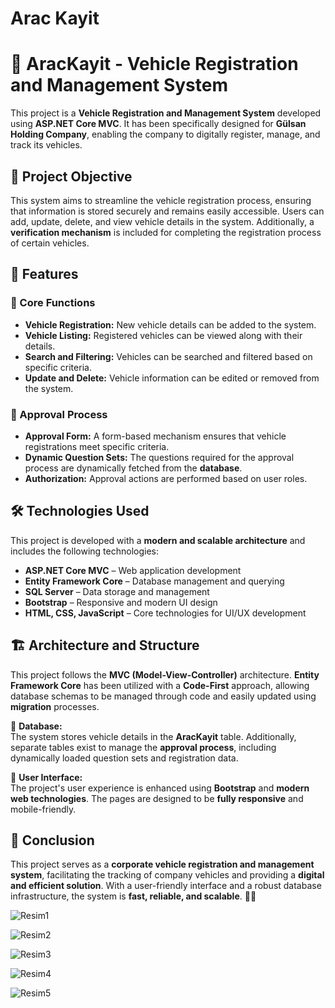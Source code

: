 # Arac Kayit

# 🚗 AracKayit - Vehicle Registration and Management System  

This project is a **Vehicle Registration and Management System** developed using **ASP.NET Core MVC**. It has been specifically designed for **Gülsan Holding Company**, enabling the company to digitally register, manage, and track its vehicles.  

## 🎯 Project Objective  
This system aims to streamline the vehicle registration process, ensuring that information is stored securely and remains easily accessible. Users can add, update, delete, and view vehicle details in the system. Additionally, a **verification mechanism** is included for completing the registration process of certain vehicles.  

## 🚀 Features  
### 📌 Core Functions  
- **Vehicle Registration:** New vehicle details can be added to the system.  
- **Vehicle Listing:** Registered vehicles can be viewed along with their details.  
- **Search and Filtering:** Vehicles can be searched and filtered based on specific criteria.  
- **Update and Delete:** Vehicle information can be edited or removed from the system.  

### 📌 Approval Process  
- **Approval Form:** A form-based mechanism ensures that vehicle registrations meet specific criteria.  
- **Dynamic Question Sets:** The questions required for the approval process are dynamically fetched from the **database**.  
- **Authorization:** Approval actions are performed based on user roles.  

## 🛠 Technologies Used  
This project is developed with a **modern and scalable architecture** and includes the following technologies:  
- **ASP.NET Core MVC** – Web application development  
- **Entity Framework Core** – Database management and querying  
- **SQL Server** – Data storage and management  
- **Bootstrap** – Responsive and modern UI design  
- **HTML, CSS, JavaScript** – Core technologies for UI/UX development  

## 🏗 Architecture and Structure  
This project follows the **MVC (Model-View-Controller)** architecture. **Entity Framework Core** has been utilized with a **Code-First** approach, allowing database schemas to be managed through code and easily updated using **migration** processes.  

📌 **Database:**  
The system stores vehicle details in the **AracKayit** table. Additionally, separate tables exist to manage the **approval process**, including dynamically loaded question sets and registration data.  

📌 **User Interface:**  
The project's user experience is enhanced using **Bootstrap** and **modern web technologies**. The pages are designed to be **fully responsive** and mobile-friendly.  

## 🏁 Conclusion  
This project serves as a **corporate vehicle registration and management system**, facilitating the tracking of company vehicles and providing a **digital and efficient solution**. With a user-friendly interface and a robust database infrastructure, the system is **fast, reliable, and scalable**. 🚗✅

![Resim1](https://github.com/user-attachments/assets/c2154a7b-f7f6-4f60-88f8-cc67fc878141)

![Resim2](https://github.com/user-attachments/assets/5b1099de-0c66-4c00-a153-c7e35bfac7a3)

![Resim3](https://github.com/user-attachments/assets/52635f42-18a5-41d9-ad43-395664e64fd4)

![Resim4](https://github.com/user-attachments/assets/527a8eeb-508b-4e1d-b5d8-8cc4dada5002)

![Resim5](https://github.com/user-attachments/assets/ee9a81d0-794a-4c45-9604-bbee9638e2b9)












